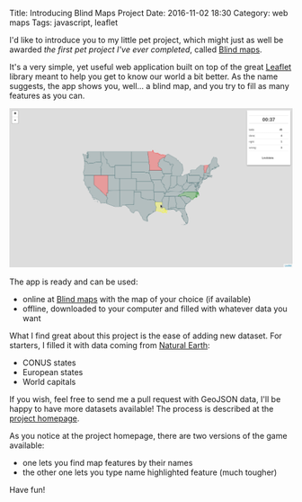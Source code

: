 Title: Introducing Blind Maps Project
Date: 2016-11-02 18:30
Category: web maps
Tags: javascript, leaflet

I'd like to introduce you to my little pet project, which might just as well be awarded _the first pet project I've ever completed_, called [Blind maps](https://www.zimmi.cz/blind-maps).

It's a very simple, yet useful web application built on top of the great [Leaflet](../../tag/leaflet.html) library meant to help you get to know our world a bit better. As the name suggests, the app shows you, well&hellip; a blind map, and you try to fill as many features as you can.

<div class="text-center"><img src="/posts/assets/introducing-blind-maps-project/map.png" /></div>

The app is ready and can be used:

* online at [Blind maps](https://www.zimmi.cz/blind-maps/) with the map of your choice (if available)
* offline, downloaded to your computer and filled with whatever data you want

What I find great about this project is the ease of adding new dataset. For starters, I filled it with data coming from [Natural Earth](naturalearthdata.com):

* CONUS states
* European states
* World capitals

If you wish, feel free to send me a pull request with GeoJSON data, I'll be happy to have more datasets available! The process is described at the [project homepage](https://www.zimmi.cz/blind-maps).

As you notice at the project homepage, there are two versions of the game available:

* one lets you find map features by their names
* the other one lets you type name highlighted feature (much tougher)

Have fun!